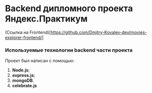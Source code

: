 # Backend дипломного проекта Яндекс.Практикум

(Ссылка на Frontend)[https://github.com/Dmitry-Kovalev-dev/movies-explorer-frontend/]

### Используемые технологии backend части проекта
Проект был написан с помощью:
1. __Node.js__;
2. __express.js__;
3. __mongoDB__.
4. __celebrate.js__
